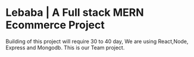 # Lebaba | A Full stack MERN Ecommerce Project
Building of this project will require 30 to 40 day, We are using React,Node, Express and Mongodb. This is our Team project.
